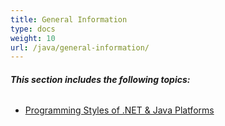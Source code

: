```yaml
---
title: General Information
type: docs
weight: 10
url: /java/general-information/
---
```


###### **This section includes the following topics:** 
- [Programming Styles of .NET & Java Platforms](/barcode/java/programming-styles-of-net-and-java-platforms-html/) 
